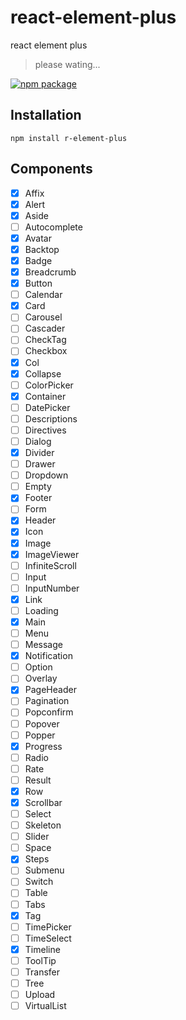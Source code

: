 # react-element-plus

react element plus

> please wating...

[![npm package](https://img.shields.io/npm/v/r-element-plus/latest.svg)](https://www.npmjs.com/package/r-element-plus)


## Installation

```
npm install r-element-plus
```

## Components

- [x] Affix
- [x] Alert
- [x] Aside
- [ ] Autocomplete
- [x] Avatar
- [x] Backtop
- [x] Badge
- [x] Breadcrumb
- [x] Button
- [ ] Calendar
- [x] Card
- [ ] Carousel
- [ ] Cascader
- [ ] CheckTag
- [ ] Checkbox
- [x] Col
- [x] Collapse
- [ ] ColorPicker
- [x] Container
- [ ] DatePicker
- [ ] Descriptions
- [ ] Directives
- [ ] Dialog
- [x] Divider
- [ ] Drawer
- [ ] Dropdown
- [ ] Empty
- [x] Footer
- [ ] Form
- [x] Header
- [x] Icon
- [x] Image
- [x] ImageViewer
- [ ] InfiniteScroll
- [ ] Input
- [ ] InputNumber
- [x] Link
- [ ] Loading
- [x] Main
- [ ] Menu
- [ ] Message
- [x] Notification
- [ ] Option
- [ ] Overlay
- [x] PageHeader
- [ ] Pagination
- [ ] Popconfirm
- [ ] Popover
- [ ] Popper
- [x] Progress
- [ ] Radio
- [ ] Rate
- [ ] Result
- [x] Row
- [x] Scrollbar
- [ ] Select
- [ ] Skeleton
- [ ] Slider
- [ ] Space
- [x] Steps
- [ ] Submenu
- [ ] Switch
- [ ] Table
- [ ] Tabs
- [x] Tag
- [ ] TimePicker
- [ ] TimeSelect
- [x] Timeline
- [ ] ToolTip
- [ ] Transfer
- [ ] Tree
- [ ] Upload
- [ ] VirtualList

<!-- - [ ] CountDown -->
<!-- - [ ] HolyzGrail -->
<!-- - [ ] Spinner -->
